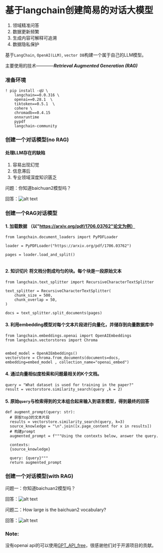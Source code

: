 # 基于langchain创建简易的对话大模型
1. 领域精准问答
2. 数据更新频繁
3. 生成内容可解释可追溯
4. 数据隐私保护

基于`LangChain`, `OpenAI(LLM)`,  `vector DB`构建一个属于自己的LLM模型。

主要使用的技术————***Retrieval Augmented Generation (RAG)***
### 准备环境
``` 
! pip install -qU \
    langchain==0.0.316 \
    openai==0.28.1  \
    tiktoken==0.5.1  \
    cohere \
    chromadb==0.4.15 
    onnxruntime
    pypdf
    langchain-community
```

### 创建一个对话模型(no RAG)

#### 处理LLM存在的缺陷
1. 容易出现幻觉
2. 信息滞后
3. 专业领域深度知识匮乏


问题：你知道baichuan2模型吗？

回答：![alt text](<p1.png>)
### 创建一个RAG对话模型
#### 1. 加载数据 （以"https://arxiv.org/pdf/1706.03762"论文为例）
```
from langchain.document_loaders import PyPDFLoader

loader = PyPDFLoader("https://arxiv.org/pdf/1706.03762")

pages = loader.load_and_split()


```
#### 2. 知识切片 将文档分割成均匀的块。每个块是一段原始文本
```
from langchain.text_splitter import RecursiveCharacterTextSplitter

text_splitter = RecursiveCharacterTextSplitter(
    chunk_size = 500,
    chunk_overlap = 50,
)

docs = text_splitter.split_documents(pages)

```
#### 3. 利用embedding模型对每个文本片段进行向量化，并储存到向量数据库中
```
from langchain.embeddings.openai import OpenAIEmbeddings
from langchain.vectorstores import Chroma


embed_model = OpenAIEmbeddings()
vectorstore = Chroma.from_documents(documents=docs, embedding=embed_model , collection_name="openai_embed")

```
#### 4. 通过向量相似度检索和问题最相关的K个文档。
```
query = "What dataset is used for training in the paper?"
result = vectorstore.similarity_search(query ,k = 2)
```
#### 5. 原始`query`与检索得到的文本组合起来输入到语言模型，得到最终的回答
```
def augment_prompt(query: str):
  # 获取top3的文本片段
  results = vectorstore.similarity_search(query, k=3)
  source_knowledge = "\n".join([x.page_content for x in results])
  # 构建prompt
  augmented_prompt = f"""Using the contexts below, answer the query.

  contexts:
  {source_knowledge}

  query: {query}"""
  return augmented_prompt
  ```
### 创建一个对话模型(with RAG)
问题一：你知道baichuan2模型吗？

回答：![alt text](p2.png)

问题二：How large is the baichuan2 vocabulary?

回答：![alt text](p3.png)

### Note:
没有openai api的可以使用[GPT_API_free](https://github.com/chatanywhere/GPT_API_free)，很感谢他们对于开源项目的贡献。
